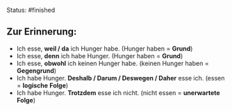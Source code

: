 Status: #finished 

## Zur Erinnerung: 
- Ich esse, **weil / da** ich Hunger habe. (Hunger haben = **Grund**) 
- Ich esse, **denn** ich habe Hunger. (Hunger haben = **Grund**)
- Ich esse, **obwohl** ich keinen Hunger habe. (keinen Hunger haben = **Gegengrund**)
- Ich habe Hunger. **Deshalb / Darum / Deswegen / Daher** esse ich. (essen = **logische** **Folge**)
- Ich habe Hunger. **Trotzdem** esse ich nicht. (nicht essen = **unerwartete** **Folge**)





